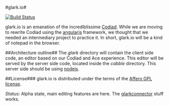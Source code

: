 #glark.io#

[![Build Status](https://travis-ci.org/Bluefinch/glark.io.png)](https://travis-ci.org/Bluefinch/glark.io)

glark.io is an emanation of the incrediblissime [Codiad](https://github.com/Codiad/Codiad). While we are moving to rewrite Codiad using the [angularjs](http://angularjs.org) framework, we thought that we needed an intermediary project to practice it. In short, glark.io will be a kind of notepad in the browser. 

##Architecture outline##
The _glark_ directory will contain the client side code, an editor based on our Codiad and Ace experience. This editor will be served by the server side code, located inside the _cabble_ directory. This server side should be using [nodejs](http://nodejs.org).

##License###
glark.io is distributed under the terms of the [Affero GPL license](http://www.gnu.org/licenses/why-affero-gpl.html).

_Status:_ Alpha state, main editing features are here. The [glarkconnector](https://github.com/Bluefinch/glarkconnector) stuff works.
